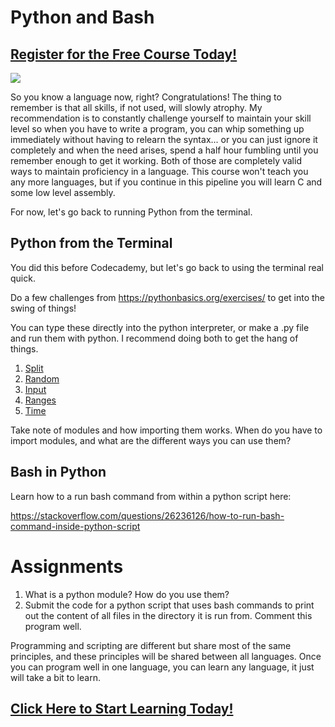 # Python and Bash
##  [Register for the Free Course Today!](https://roppers.thinkific.com/courses/computing-fundamentals)
[<img src=" https://imgs.xkcd.com/comics/universal_install_script.png">](https://xkcd.com/1654/)

So you know a language now, right? Congratulations! The thing to remember is that all skills, if not used, will slowly atrophy. My recommendation is to constantly challenge yourself to maintain your skill level so when you have to write a program, you can whip something up immediately without having to relearn the syntax... or you can just ignore it completely and when the need arises, spend a half hour fumbling until you remember enough to get it working. Both of those are completely valid ways to maintain proficiency in a language. This course won't teach you any more languages, but if you continue in this pipeline you will learn C and some low level assembly.

For now, let's go back to running Python from the terminal. 

## Python from the Terminal

You did this before Codecademy, but let's go back to using the terminal real quick. 

Do a few challenges from <https://pythonbasics.org/exercises/> to get into the swing of things!

You can type these directly into the python interpreter, or make a .py file and run them with python. I recommend doing both to get the hang of things.

1. [Split](https://pythonbasics.org/split/)
2. [Random](https://pythonbasics.org/random-numbers/)
3. [Input](https://pythonbasics.org/keyboard-input/)
4. [Ranges](https://pythonbasics.org/range-function/)
5. [Time](https://pythonbasics.org/time-and-date/)

Take note of modules and how importing them works. When do you have to import modules, and what are the different ways you can use them?

## Bash in Python 

Learn how to a run bash command from within a python script here:  

<https://stackoverflow.com/questions/26236126/how-to-run-bash-command-inside-python-script>

# Assignments 

1. What is a python module? How do you use them?
2. Submit the code for a python script that uses bash commands to print out the content of all files in the directory it is run from. Comment this program well. 

Programming and scripting are different but share most of the same principles, and these principles will be shared between all languages. Once you can program well in one language, you can learn any language, it just will take a bit to learn.

##  [Click Here to Start Learning Today!](https://roppers.thinkific.com/courses/computing-fundamentals)
